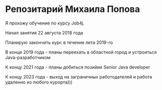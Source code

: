 # Репозитарий Михаила Попова

Я прохожу обучение по курсу Job4j.

Начал занятия 22 августа 2018 года

Планирую закончить курс в течение лета 2019-го 

В конце 2019 года - планы переехать в областной город и устроиться Java-разработчиком

К концу 2021 года - планы добиться позийии Senior Java developer

К концу 2023 года - выход на заграничных работодателей и работа удаленно из любого курорта)))

